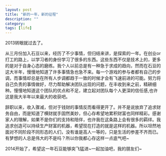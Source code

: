 ```yaml
---
layout: post
title: "新的一年，新的征程"
description: ""
category: 
tags: [life]
---
```


2013转眼就过去了。

从三月份加入石豆以来，经历了不少事情，但归结来讲，是探索的一年。在创业or打工的路上，以学习者的身份学习了很多的东西。这些东西不仅是技术上的，更多的是对于自身心态的磨练。我个人以前总是有一种急于求成的趋向，然而在石豆的这大半年，慢慢地知道了许多事情急也急不来。每一个游戏的参与者都有自己的步调，而事情却总是在所有人步调都趋于一致的时候才会有飞速前进的可能。努力将自己负责的事情做好，尽力帮助解决团队出现的问题，在丰收到来之前，精耕细种。慢慢地知道这个团队的优点和不足，建立起对团队每个人更深的信任感,也许这是我大半年以来最大的收获吧。

辞职以来，收入骤减，但对于钱财的事情反而看得更开了。并不是说放弃了追求财务自由，而是知道了横财就手固然美妙，但心存希望地累积财富也同样精彩。感谢家人的理解，如果不是你们的支持和陪伴，也许我在这条路上会有很多的羁绊。我追求创造可以持续生产财富的机器，希望现在打造的就是这样的机器。所以坦然地面对不同阶段不同形态的人们，没有谁是高人一等的，只是生活的参差不齐而已。有梦想的人总是伟大的不是吗？所以你我都心存这样一点底气吧~

2014开始了，希望这一年石豆能够突飞猛进~一起加油吧，我的朋友们~


